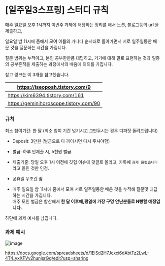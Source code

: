 #  [일주일3스프링] 스터디  규칙

매주 일요일 오후 1시까지 이번주 과제에 해당하는 정리를 해서 노션, 블로그등의 url 을 제출하고,  

 일요일 밤 11시에 줌에서 모여 이름의 가나다 순서대로 돌아가면서 서로 일주일동안 배운 것을 질문하는 시간을 가집니다.  

질문 범위는 누적이고,  본인 공부한만큼 대답하고, 거기에 대해  말로 표현하는 것과 일종의 공부흔적을  제출하는 과정에서의 배움에 의의를 가집니다.



참고 링크는 이 3개를 참고했습니다.

| https://jseoposh.tistory.com/9         |
| -------------------------------------- |
| https://kim6394.tistory.com/161        |
| https://geminihoroscope.tistory.com/90 |



### 규칙

최소 참여기간: 한 달 (최소 참여 기간 넘기시고 그만두시는 경우 디파짓 돌려드립니다)

* Deposit: 3만원 (벌금으로 다 까이시면 다시 주셔야함)

* 벌금: 하루 안제출 시, 5천원 벌금. 

* 제출기준: 당일  오후 1시 이전에 깃헙 이슈에 댓글로 올리고, 카톡에 `과제 올렸습니다`라고 올린 것만 인정.
* 공휴일 무조건 쉼
* 매주 일요일 밤 11시에 줌에서 모여  서로 일주일동안 배운 것을 누적해 질문및 대답하는 시간을 가집니다.  
  매주 모인 벌금은 합산해서 **한 달 이후에,평일에 가장 구멍 안난분들로 N빵할 예정입니다.**


하단에 과제 예시를 남깁니다.

### 과제 예시

![image](https://user-images.githubusercontent.com/80164068/110211100-6061f400-7ed8-11eb-811c-f8b9c9e40e64.png)


https://docs.google.com/spreadsheets/d/1EiSd2H7Jcxci6dAbtTz2LwL-4T4_yxXFVv2hunjsrGg/edit?usp=sharing 
